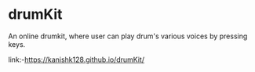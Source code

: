 # drumKit
An online drumkit, where user can play drum's various voices by pressing keys.

link:-https://kanishk128.github.io/drumKit/
